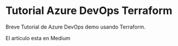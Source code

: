 # Tutorial Azure DevOps Terraform
Breve Tutorial de Azure DevOps demo usando Terraform.  

El articulo esta en Medium

